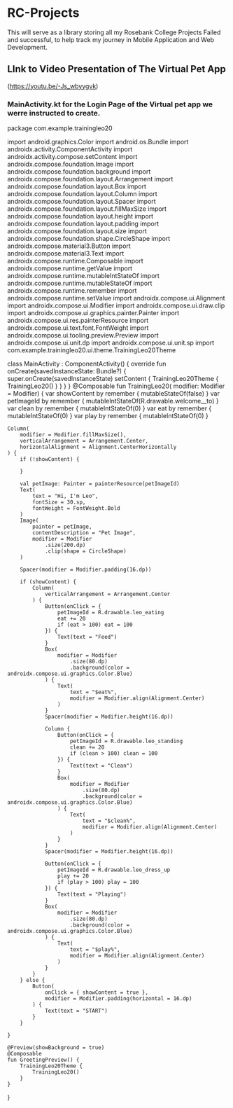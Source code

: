 # RC-Projects
This will serve as a library storing all my Rosebank College Projects Failed and successful, to help track my journey in Mobile Application and Web Development.
## LInk to Video Presentation of The Virtual Pet App
(https://youtu.be/-Js_wbyygvk)

### MainActivity.kt for the Login Page of the Virtual pet app we werre instructed to create.
package com.example.trainingleo20

import android.graphics.Color
import android.os.Bundle
import androidx.activity.ComponentActivity
import androidx.activity.compose.setContent
import androidx.compose.foundation.Image
import androidx.compose.foundation.background
import androidx.compose.foundation.layout.Arrangement
import androidx.compose.foundation.layout.Box
import androidx.compose.foundation.layout.Column
import androidx.compose.foundation.layout.Spacer
import androidx.compose.foundation.layout.fillMaxSize
import androidx.compose.foundation.layout.height
import androidx.compose.foundation.layout.padding
import androidx.compose.foundation.layout.size
import androidx.compose.foundation.shape.CircleShape
import androidx.compose.material3.Button
import androidx.compose.material3.Text
import androidx.compose.runtime.Composable
import androidx.compose.runtime.getValue
import androidx.compose.runtime.mutableIntStateOf
import androidx.compose.runtime.mutableStateOf
import androidx.compose.runtime.remember
import androidx.compose.runtime.setValue
import androidx.compose.ui.Alignment
import androidx.compose.ui.Modifier
import androidx.compose.ui.draw.clip
import androidx.compose.ui.graphics.painter.Painter
import androidx.compose.ui.res.painterResource
import androidx.compose.ui.text.font.FontWeight
import androidx.compose.ui.tooling.preview.Preview
import androidx.compose.ui.unit.dp
import androidx.compose.ui.unit.sp
import com.example.trainingleo20.ui.theme.TrainingLeo20Theme

class MainActivity : ComponentActivity() {
    override fun onCreate(savedInstanceState: Bundle?) {
        super.onCreate(savedInstanceState)
        setContent {
            TrainingLeo20Theme {
                TrainingLeo20()
            }
        }
    }
}
@Composable
fun TrainingLeo20( modifier: Modifier = Modifier) {
    var showContent by remember { mutableStateOf(false) }
    var petImageId by remember { mutableIntStateOf(R.drawable.welcome__to) }
    var clean by remember { mutableIntStateOf(0) }
    var eat by remember { mutableIntStateOf(0) }
    var play by remember { mutableIntStateOf(0) }

    Column(
        modifier = Modifier.fillMaxSize(),
        verticalArrangement = Arrangement.Center,
        horizontalAlignment = Alignment.CenterHorizontally
    ) {
        if (!showContent) {

        }

        val petImage: Painter = painterResource(petImageId)
        Text(
            text = "Hi, I'm Leo",
            fontSize = 30.sp,
            fontWeight = FontWeight.Bold
        )
        Image(
            painter = petImage,
            contentDescription = "Pet Image",
            modifier = Modifier
                .size(200.dp)
                .clip(shape = CircleShape)
        )

        Spacer(modifier = Modifier.padding(16.dp))

        if (showContent) {
            Column(
                verticalArrangement = Arrangement.Center
            ) {
                Button(onClick = {
                    petImageId = R.drawable.leo_eating
                    eat += 20
                    if (eat > 100) eat = 100
                }) {
                    Text(text = "Feed")
                }
                Box(
                    modifier = Modifier
                        .size(80.dp)
                        .background(color = androidx.compose.ui.graphics.Color.Blue)
                ) {
                    Text(
                        text = "$eat%",
                        modifier = Modifier.align(Alignment.Center)
                    )
                }
                Spacer(modifier = Modifier.height(16.dp))

                Column {
                    Button(onClick = {
                        petImageId = R.drawable.leo_standing
                        clean += 20
                        if (clean > 100) clean = 100
                    }) {
                        Text(text = "Clean")
                    }
                    Box(
                        modifier = Modifier
                            .size(80.dp)
                            .background(color = androidx.compose.ui.graphics.Color.Blue)
                    ) {
                        Text(
                            text = "$clean%",
                            modifier = Modifier.align(Alignment.Center)
                        )
                    }
                }
                Spacer(modifier = Modifier.height(16.dp))

                Button(onClick = {
                    petImageId = R.drawable.leo_dress_up
                    play += 20
                    if (play > 100) play = 100
                }) {
                    Text(text = "Playing")
                }
                Box(
                    modifier = Modifier
                        .size(80.dp)
                        .background(color = androidx.compose.ui.graphics.Color.Blue)
                ) {
                    Text(
                        text = "$play%",
                        modifier = Modifier.align(Alignment.Center)
                    )
                }
            }
        } else {
            Button(
                onClick = { showContent = true },
                modifier = Modifier.padding(horizontal = 16.dp)
            ) {
                Text(text = "START")
            }
        }

    }

    @Preview(showBackground = true)
    @Composable
    fun GreetingPreview() {
        TrainingLeo20Theme {
            TrainingLeo20()
        }
    }
}
